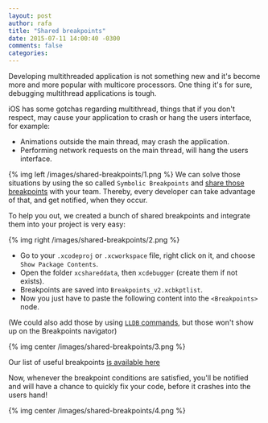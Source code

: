 ```yaml
---
layout: post
author: rafa
title: "Shared breakpoints"
date: 2015-07-11 14:00:40 -0300
comments: false
categories: 
---
```

Developing multithreaded application is not something new and it's become more and more popular with multicore processors. One thing it's for sure, debugging multithread applications is tough.

iOS has some gotchas regarding multithread, things that if you don't respect, may cause your application to crash or hang the users interface, for example:

- Animations outside the main thread, may crash the application.<br/>
- Performing network requests on the main thread, will hang the users interface.<br/>

{% img left /images/shared-breakpoints/1.png %}
We can solve those situations by using the so called `Symbolic Breakpoints` and [share those breakpoints](https://developer.apple.com/library/ios/recipes/xcode_help-breakpoint_navigator/articles/sharing_a_breakpoint.html) with your team. Thereby, every developer can take advantage of that, and get notified, when they occur.

To help you out, we created a bunch of shared breakpoints and integrate them into your project is very easy:

{% img right /images/shared-breakpoints/2.png %}
- Go to your `.xcodeproj` or `.xcworkspace` file, right click on it, and choose `Show Package Contents`.<br/>
- Open the folder `xcshareddata`, then `xcdebugger` (create them if not exists).<br/>
- Breakpoints are saved into `Breakpoints_v2.xcbkptlist`.<br/>
-  Now you just have to paste the following content into the `<Breakpoints>` node.

(We could also add those by using [`LLDB` commands](https://developer.apple.com/library/mac/documentation/IDEs/Conceptual/gdb_to_lldb_transition_guide/document/lldb-terminal-workflow-tutorial.html), but those won't show up on the Breakpoints navigator)

{% img center /images/shared-breakpoints/3.png %}

Our list of useful breakpoints [is available here](https://gist.github.com/rakaramos/d2bc8e75ae68ac830a59)

Now, whenever the breakpoint conditions are satisfied, you'll be notified and will have a chance to quickly fix your code, before it crashes into the users hand!

{% img center /images/shared-breakpoints/4.png %}